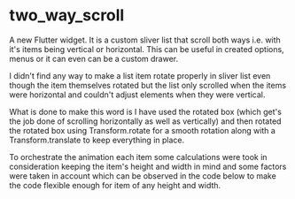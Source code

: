 # two_way_scroll

A new Flutter widget. It is a custom sliver list that scroll both ways i.e. with it's items being vertical or horizontal. This can be useful in created options, menus or it can even can be a custom drawer.
 
   I didn't find any way to make a list item rotate properly in sliver list
   even though the item themselves rotated but the list only scrolled when
   the items were horizontal and couldn't adjust elements when they were
   vertical.
 
   What is done to make this word is I have used the rotated box (which get's
   the job done of scrolling horizontally as well as vertically) and then rotated
   the rotated box using Transform.rotate for a smooth rotation along with a
   Transform.translate to keep everything in place.
 
   To orchestrate the animation each item some calculations were took in consideration
   keeping the item's height and width in mind and some factors were taken in
   account which can be observed in the code below to make the code flexible
   enough for item of any height and width.
 
 
